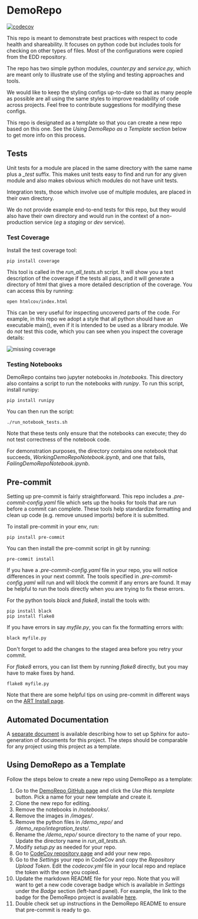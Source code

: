 # DemoRepo

[![codecov](https://codecov.io/gh/JBEI/DemoRepo/branch/main/graph/badge.svg?token=ZOXSD5WM3G)](https://codecov.io/gh/JBEI/DemoRepo)

This repo is meant to demonstrate best practices with respect to code health and shareability.
It focuses on python code but includes tools for checking on other types of files. Most
of the configurations were copied from the EDD repository.

The repo has two simple python modules, *counter.py* and *service.py*, which are meant only
to illustrate use of the styling and testing approaches and tools.

We would like to keep the styling configs up-to-date so that as many people as possible are
all using the same styles to improve readability of code across projects. Feel free to 
contribute suggestions for modifying these configs.

This repo is designated as a template so that you can create a new repo based on this one. See the *Using
DemoRepo as a Template* section below to get more info on this process.

## Tests

Unit tests for a module are placed in the same directory with the same name plus a _\_test_ suffix. This
makes unit tests easy to find and run for any given module and also makes obvious which modules do not
have unit tests.

Integration tests, those which involve use of multiple modules, are placed in their own directory.

We do not provide example end-to-end tests for this repo, but they would also have their own directory
and would run in the context of a non-production service (_eg_ a _staging_ or _dev_ service).

### Test Coverage

Install the test coverage tool:

```pip install coverage```

This tool is called in the _run_all_tests.sh_ script. It will show you a text description of the
coverage if the tests all pass, and it will generate a directory of html that gives a more
detailed description of the coverage. You can access this by running:

```open htmlcov/index.html```

This can be very useful for inspecting uncovered parts of the code. For example, in this repo we 
adopt a style that all python should have an executable main(), even if it is intended to be used
as a library module. We do _not_ test this code, which you can see when you inspect the coverage details:

![missing coverage](images/missing_coverage.png)

### Testing Notebooks

DemoRepo contains two jupyter notebooks in */notebooks*. This directory also contains a script
to run the notebooks with *runipy*. To run this script, install runipy:

```pip install runipy```

You can then run the script:

```./run_notebook_tests.sh```

Note that these tests only ensure that the notebooks can execute; they do not test correctness of
the notebook code.

For demonstration purposes, the directory contains one notebook that succeeds, *WorkingDemoRepoNotebook.ipynb*,
and one that fails, *FailingDemoRepoNotebook.ipynb*.

## Pre-commit

Setting up pre-commit is fairly straightforward. This repo includes a _.pre-commit-config.yaml_ file
which sets up the hooks for tools that are run before a commit can complete. These tools help
standardize formatting and clean up code (e.g. remove unused imports) before it is submitted.

To install pre-commit in your env, run:

```pip install pre-commit```

You can then install the pre-commit script in git by running:

```pre-commit install```

If you have a _.pre-commit-config.yaml_ file in your repo, you will notice differences in your next commit.
The tools specified in _.pre-commit-config.yaml_ will run and will block the commit if any
errors are found. It may be helpful to run the tools directly when you are trying to fix these errors.

For the python tools _black_ and _flake8_, install the tools with:

```
pip install black
pip install flake8
```

If you have errors in say _myfile.py_, you can fix the formatting errors with:

```black myfile.py```

Don't forget to add the changes to the staged area before you retry your commit.

For _flake8_ errors, you can list them by running _flake8_ directly, but you 
may have to make fixes by hand.

```flake8 myfile.py```

Note that there are some helpful tips on using pre-commit in different ways on
the [ART Install page](https://github.com/JBEI/AutomatedRecommendationTool/blob/master/docs/Installing.md).

## Automated Documentation

A [separate document](https://docs.google.com/document/d/1xT5Ay4Ua7F5cX_-tG9iEuOd7B0yTREuAh47GkKAlZt8/edit) is available describing how to set up Sphinx for auto-generation of documents for this project. The steps should be comparable for any project using this project as a template.

## Using DemoRepo as a Template

Follow the steps below to create a new repo using DemoRepo as a template:

1. Go to the [DemoRepo GitHub page](https://github.com/JBEI/DemoRepo) and click the *Use this template* button. Pick a name for your new template and create it.
2. Clone the new repo for editing.
3. Remove the notebooks in */notebooks/*.
4. Remove the images in */images/*.
5. Remove the python files in */demo_repo/* and */demo_repo/integration_tests/*.
6. Rename the */demo_repo/* source directory to the name of your repo. Update the directory name in *run_all_tests.sh*.
7. Modify *setup.py* as needed for your repo.
8. Go to [CodeCov repository page](https://codecov.io/gh/JBEI) and add your new repo.
9. Go to the *Settings* your repo in CodeCov and copy the *Repository Upload Token*. Edit the *codecov.yml* file in your local repo and replace the token with the one you copied.
10. Update the markdown README file for your repo. Note that you will want to get a new code coverage badge which is available in *Settings* under the *Badge* section (left-hand panel). For example, the link to the badge for the DemoRepo project is available [here](https://app.codecov.io/gh/JBEI/DemoRepo/settings/badge).
11. Double check set up instructions in the DemoRepo README to ensure that pre-commit is ready to go.


